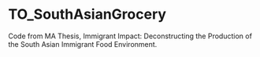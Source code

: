 # TO_SouthAsianGrocery
Code from MA Thesis, Immigrant Impact: Deconstructing the Production of the South Asian Immigrant Food Environment.
